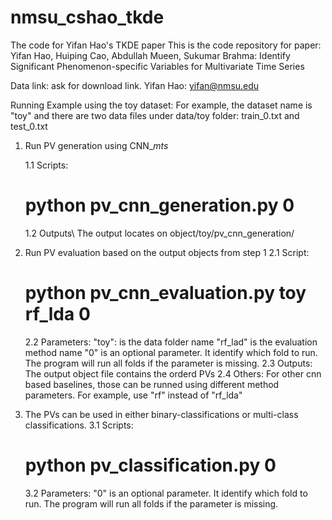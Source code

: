 # nmsu_cshao_tkde
The code for Yifan Hao's TKDE paper
This is the code repository for paper: Yifan Hao, Huiping Cao, Abdullah Mueen, Sukumar Brahma: Identify Significant Phenomenon-specific Variables for Multivariate Time Series

Data link: ask for download link. Yifan Hao: yifan@nmsu.edu

Running Example using the toy dataset:
For example, the dataset name is "toy" and there are two data files under data/toy folder: train_0.txt and test_0.txt
1. Run PV generation using CNN_${mts}$

    1.1 Scripts:
    # python pv_cnn_generation.py 0

    1.2 Outputs\\
    The output locates on object/toy/pv_cnn_generation/

2. Run PV evaluation based on the output objects from step 1
    2.1 Script: 
    # python pv_cnn_evaluation.py toy rf_lda 0
    2.2 Parameters:
    "toy": is the data folder name
    "rf_lad" is the evaluation method name
    "0" is an optional parameter. It identify which fold to run. The program will run all folds if the parameter is missing.
    2.3 Outputs:
    The output object file contains the orderd PVs
    2.4 Others:
    For other cnn based baselines, those can be runned using different method parameters. For example, use "rf" instead of "rf_lda"
    
3. The PVs can be used in either binary-classifications or multi-class classifications. 
    3.1 Scripts:
    # python pv_classification.py 0
    3.2 Parameters:
    "0" is an optional parameter. It identify which fold to run. The program will run all folds if the parameter is missing.